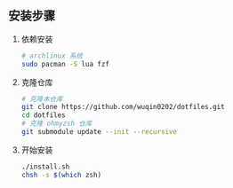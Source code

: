 ## 安装步骤
1. 依赖安装
    ```bash
    # archlinux 系统
    sudo pacman -S lua fzf
    ```
2. 克隆仓库
    ```bash
    # 克隆本仓库
    git clone https://github.com/wuqin0202/dotfiles.git
    cd dotfiles
    # 克隆 ohmyzsh 仓库
    git submodule update --init --recursive
    ```
3. 开始安装
    ```bash
    ./install.sh
    chsh -s $(which zsh)
    ```